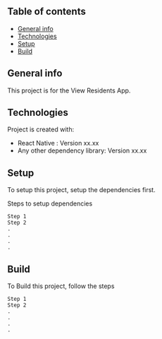## Table of contents
* [General info](#general-info)
* [Technologies](#technologies)
* [Setup](#setup)
* [Build](#build)

## General info
This project is for the View Residents App.

## Technologies
Project is created with:
* React Native : Version xx.xx
* Any other dependency library: Version xx.xx
	
## Setup
To setup this project, setup the dependencies first.

Steps to setup dependencies

```
Step 1
Step 2
.
.
.
.
```

## Build
To Build this project, follow the steps


```
Step 1
Step 2
.
.
.
.
```